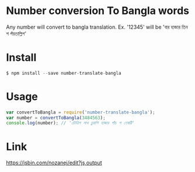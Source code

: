 # Number conversion To Bangla words
Any number will convert to bangla translation. Ex. '12345' will be 'বার হাজার তিন শ পঁয়তাল্লিশ'
# Install
```javascript
$ npm install --save number-translate-bangla
```
# Usage
```javascript
var convertToBangla = require('number-translate-bangla');
var number = convertToBangla(3484563);
console.log(number); // 'চৌত্রিশ লাখ চুরাশি হাজার পাঁচ শ তেষট্টি'
```
# Link
https://jsbin.com/nozanej/edit?js,output
